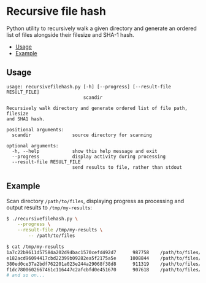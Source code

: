 # Recursive file hash
Python utility to recursively walk a given directory and generate an ordered list of files alongside their filesize and SHA-1 hash.

- [Usage](#usage)
- [Example](#example)

## Usage

```
usage: recursivefilehash.py [-h] [--progress] [--result-file RESULT_FILE]
                            scandir

Recursively walk directory and generate ordered list of file path, filesize
and SHA1 hash.

positional arguments:
  scandir               source directory for scanning

optional arguments:
  -h, --help            show this help message and exit
  --progress            display activity during processing
  --result-file RESULT_FILE
                        send results to file, rather than stdout
```

## Example
Scan directory `/path/to/files`, displaying progress as processing and output results to `/tmp/my-results`:

```sh
$ ./recursivefilehash.py \
	--progress \
	--result-file /tmp/my-results \
		-- /path/to/files

$ cat /tmp/my-results
1a7c22b9611d57584a202d94bac1570cefd492d7	  987758	/path/to/files/first
e182acd96094417cbd22399b09282ea5f2175a5e	 1008844	/path/to/files/second
380ed0ce37a2bdf762201a023e244a29068f38d8	  911319	/path/to/files/third
f1dc7800602667461c116447c2afcbfd0e451670	  907618	/path/to/files/fourth
# and so on...
```
